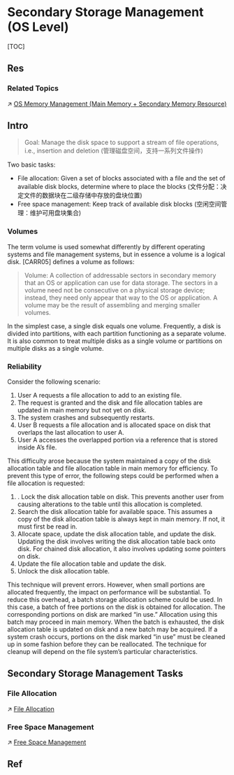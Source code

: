 # Secondary Storage Management (OS Level)

[TOC]



## Res
### Related Topics
↗ [OS Memory Management (Main Memory + Secondary Memory Resource)](../../../../OS%20Memory%20Management%20(Main%20Memory%20+%20Secondary%20Memory%20Resource)/OS%20Memory%20Management%20(Main%20Memory%20+%20Secondary%20Memory%20Resource).md)



## Intro
> Goal: Manage the disk space to support a stream of file operations, i.e., insertion and deletion (管理磁盘空间，支持一系列文件操作)

Two basic tasks:
- File allocation: Given a set of blocks associated with a file and the set of available disk blocks, determine where to place the blocks (文件分配：决定文件的数据块在二级存储中存放的盘块位置)
- Free space management: Keep track of available disk blocks (空闲空间管理：维护可用盘块集合)

### Volumes
The term volume is used somewhat differently by different operating systems and file management systems, but in essence a volume is a logical disk. [CARR05] defines a volume as follows:

> Volume: A collection of addressable sectors in secondary memory that an OS or application can use for data storage. The sectors in a volume need not be consecutive on a physical storage device; instead, they need only appear that way to the OS or application. A volume may be the result of assembling and merging smaller volumes.

In the simplest case, a single disk equals one volume. Frequently, a disk is divided into partitions, with each partition functioning as a separate volume. It is also common to treat multiple disks as a single volume or partitions on multiple disks as a single volume.


### Reliability
Consider the following scenario:
1. User A requests a file allocation to add to an existing file.
2. The request is granted and the disk and file allocation tables are updated in main memory but not yet on disk.
3. The system crashes and subsequently restarts.
4. User B requests a file allocation and is allocated space on disk that overlaps the last allocation to user A.
5. User A accesses the overlapped portion via a reference that is stored inside A’s file. 

This difficulty arose because the system maintained a copy of the disk allocation table and file allocation table in main memory for efficiency. To prevent this type of error, the following steps could be performed when a file allocation is requested:
1. . Lock the disk allocation table on disk. This prevents another user from causing alterations to the table until this allocation is completed.
2. Search the disk allocation table for available space. This assumes a copy of the disk allocation table is always kept in main memory. If not, it must first be read in.
3. Allocate space, update the disk allocation table, and update the disk. Updating the disk involves writing the disk allocation table back onto disk. For chained disk allocation, it also involves updating some pointers on disk.
4. Update the file allocation table and update the disk.
5. Unlock the disk allocation table.

This technique will prevent errors. However, when small portions are allocated frequently, the impact on performance will be substantial. To reduce this overhead, a batch storage allocation scheme could be used. In this case, a batch of free portions on the disk is obtained for allocation. The corresponding portions on disk are marked “in use.” Allocation using this batch may proceed in main memory. When the batch is exhausted, the disk allocation table is updated on disk and a new batch may be acquired. If a system crash occurs, portions on the disk marked “in use” must be cleaned up in some fashion before they can be reallocated. The technique for cleanup will depend on the file system’s particular characteristics.



## Secondary Storage Management Tasks 
### File Allocation
↗ [File Allocation](File%20Allocation.md)

### Free Space Management
↗ [Free Space Management](Free%20Space%20Management.md)







## Ref


